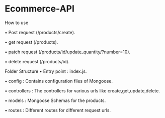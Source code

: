 # Ecommerce-API

How to use


• Post request (/products/create).

• get request (/products).

• patch request (/products/id/update_quantity/?number=10).

• delete request (/products/id).


Folder Structure
• Entry point : index.js.

• config : Contains configuration files of Mongoose.

• controllers : The controllers for various urls like create,get,update,delete.

• models : Mongoose Schemas for the products.

• routes : Different routes for different request urls.
